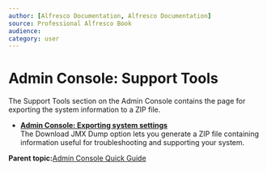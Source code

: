 ```yaml
---
author: [Alfresco Documentation, Alfresco Documentation]
source: Professional Alfresco Book
audience: 
category: user
---
```


# Admin Console: Support Tools

The Support Tools section on the Admin Console contains the page for exporting the system information to a ZIP file.

-   **[Admin Console: Exporting system settings](../tasks/adminconsole-exportsystemsettings.md)**  
The Download JMX Dump option lets you generate a ZIP file containing information useful for troubleshooting and supporting your system.

**Parent topic:**[Admin Console Quick Guide](../concepts/at-adminconsole.md)


